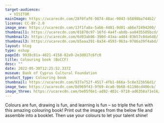 ```yaml
---
target-audience:
  - VISITOR
mainImage: https://ucarecdn.com/28f0faf6-9874-48ac-9043-b5898ba744b2/
license: CC-BY-2.0
image_one: https://ucarecdn.com/13f1fa8a-5abb-4481-9d01-a86e72494200/
thumbnail1: https://ucarecdn.com/01878c97-16fd-4a4f-abdb-aa8435585bcd/
thumbnail2: https://ucarecdn.com/6d93ab96-390d-43aa-a484-83b57c0da6d8/
thumbnail3: https://ucarecdn.com/b5aaa391-8a34-4593-963a-9786a39f4abd/
layout: blog
type: eshop
pageId: 9938c81a-4021-4158-82a9-2e3d017c6fc0
title: Colouring book (BoCCF)
desc: ""
date: 2022-05-30T12:25:52.337Z
museum: Bank of Cyprus Cultural Foundation
product_type: Colouring book
thumbnail: https://ucarecdn.com/937a752f-4517-4fb1-866a-5c8e323b56d1/
image_two: https://ucarecdn.com/8d969f43-9f69-4ca0-9b68-61198cd406cb/
image_three: https://ucarecdn.com/be05f6e1-ad92-402c-9718-ad6358a71e16/
---
```

Colours are fun, drawing is fun, and learning is fun – so triple the fun with this amazing colouring book!
Print out the images from the below file and assemble into a booklet.
Then use your colours to let your talent shine!